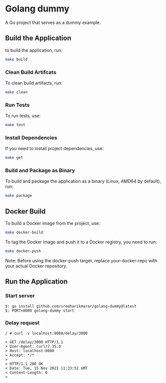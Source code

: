 # Golang dummy

A Go project that serves as a dummy example.


## Build the Application

to build the application, run:

```sh
make build
```

### Clean Build Artifcats

To clean build artifacts, run:

```sh
make clean
```

### Run Tests

To run tests, use:

```sh
make test
```

### Install Dependencies

If you need to install project dependencies, use:

```sh
make get
```
### Build and Package as Binary

To build and package the application as a binary (Linux, AMD64 by default), run:

```sh
make package
```


## Docker Build

To build a Docker image from the project, use:

```sh
make docker-build
```

To tag the Docker image and push it to a Docker registry, you need to run:

```sh
make docker-push
```
Note: Before using the docker-push target, replace your-docker-repo with your actual Docker repository.

## Run the Application
### Start server

```
$: go install github.com/sreeharikmarar/golang-dummy@latest
$: PORT=8080 golang-dummy start
```

### Delay request

```
/ # curl -v localhost:8080/delay/3000

> GET /delay/3000 HTTP/1.1
> User-Agent: curl/7.35.0
> Host: localhost:8080
> Accept: */*
>
< HTTP/1.1 200 OK
< Date: Tue, 15 Nov 2022 11:33:52 GMT
< Content-Length: 0
<
```
